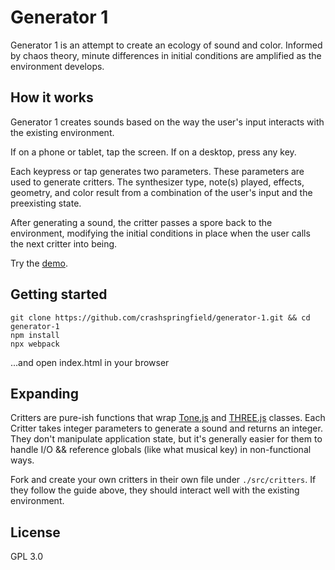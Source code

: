 # Generator 1
Generator 1 is an attempt to create an ecology of sound and color. Informed by chaos theory, minute differences in initial conditions are amplified as the environment develops.

## How it works
Generator 1 creates sounds based on the way the user's input interacts with the existing environment.

If on a phone or tablet, tap the screen. If on a desktop, press any key.

Each keypress or tap generates two parameters. These parameters are used to generate critters. The synthesizer type, note(s) played, effects, geometry, and color result from a combination of the user's input and the preexisting state.

After generating a sound, the critter passes a spore back to the environment, modifying the initial conditions in place when the user calls the next critter into being.

Try the [demo](https://exclusive-or.io/generative-1).

## Getting started
```
git clone https://github.com/crashspringfield/generator-1.git && cd generator-1
npm install
npx webpack
```
...and open index.html in your browser

## Expanding
Critters are pure-ish functions that wrap [Tone.js](https://tonejs.github.io) and [THREE.js](https://threejs.org/) classes. Each Critter takes integer parameters to generate a sound and returns an integer. They don't manipulate application state, but it's generally easier for them to handle I/O && reference globals (like what musical key) in non-functional ways.

Fork and create your own critters in their own file under `./src/critters`. If they follow the guide above, they should interact well with the existing environment.

## License
GPL 3.0
